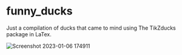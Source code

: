 # funny_ducks

Just a compilation of ducks that came to mind using The TikZducks package in LaTex.



![Screenshot 2023-01-06 174911](https://user-images.githubusercontent.com/121750452/211113897-459dc500-a9c8-4cf5-949a-c86e6a07a29f.png)

